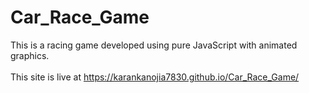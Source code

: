 # Car_Race_Game
This is a racing game developed using pure JavaScript with animated graphics.
<br>
<br>
This site is live at https://karankanojia7830.github.io/Car_Race_Game/
